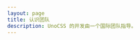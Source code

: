 ```yaml
---
layout: page
title: 认识团队
description: UnoCSS 的开发由一个国际团队指导。
---
```


<script setup>
import {
  VPTeamPage,
  VPTeamPageTitle,
  VPTeamPageSection,
  VPTeamMembers
} from 'vitepress/theme'
import { teamMembers, teamEmeritiMembers } from './.vitepress/contributors'
</script>

<VPTeamPage>
  <VPTeamPageTitle>
    <template #title>认识团队</template>
    <template #lead>
      UnoCSS 的开发由一个国际团队指导，其中一些成员选择在下面展示。
    </template>
  </VPTeamPageTitle>
  <VPTeamMembers :members="teamMembers" />
  <VPTeamPageSection>
    <template #title>荣誉团队成员</template>
    <template #lead>
      在这里，我们向一些不再活跃的团队成员致敬，他们在过去做出了宝贵的贡献。
    </template>
    <template #members>
      <VPTeamMembers size="small" :members="teamEmeritiMembers" />
    </template>
  </VPTeamPageSection>
</VPTeamPage>
